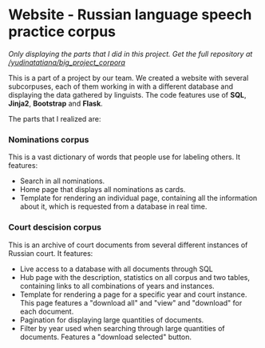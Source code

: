 # Website - Russian language speech practice corpus

_Only displaying the parts that I did in this project. Get the full repository at [/yudinatatiana/big_project_corpora](https://github.com/yudinatatiana/big_project_corpora/tree/main)_



This is a part of a project by our team. We created a website with several subcorpuses, each of them working in with a different database and displaying the data gathered by linguists. The code features use of **SQL**, **Jinja2**, **Bootstrap** and **Flask**.

The parts that I realized are:
### Nominations corpus

This is a vast dictionary of words that people use for labeling others. It features:
- Search in all nominations.
- Home page that displays all nominations as cards.
- Template for rendering an individual page, containing all the information about it, which is requested from a database in real time.

### Court descision corpus

This is an archive of court documents from several different instances of Russian court. It features:
- Live access to a database with all documents through SQL
- Hub page with the description, statistics on all corpus and two tables, containing links to all combinations of years and instances.
- Template for rendering a page for a specific year and court instance. This page features a "download all" and "view" and "download" for each document.
- Pagination for displaying large quantities of documents.
- Filter by year used when searching through large quantities of documents. Features a "download selected" button.
